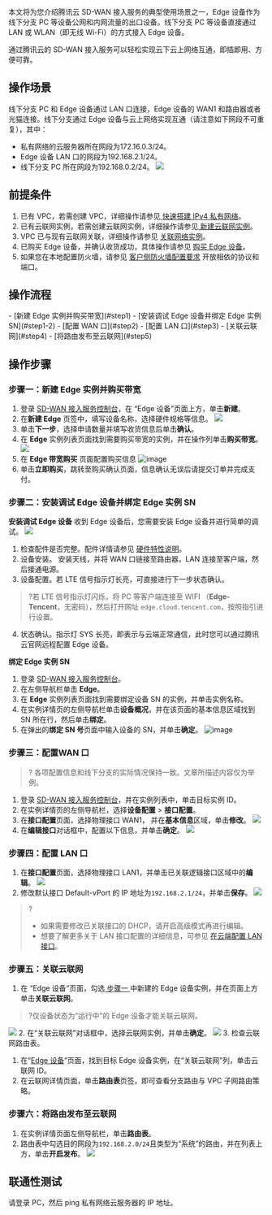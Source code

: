 本文将为您介绍腾讯云 SD-WAN 接入服务的典型使用场景之一，Edge 设备作为线下分支 PC 等设备公网和内网流量的出口设备。线下分支 PC 等设备直接通过 LAN 或 WLAN（即无线 Wi-Fi）的方式接入 Edge 设备。

通过腾讯云的 SD-WAN 接入服务可以轻松实现云下云上网络互通，即插即用、方便可靠。



## 操作场景
线下分支 PC 和 Edge 设备通过 LAN 口连接，Edge 设备的 WAN1 和路由器或者光猫连接。线下分支通过 Edge 设备与云上网络实现互通（请注意如下网段不可重复），其中：
- 私有网络的云服务器所在网段为172.16.0.3/24。
- Edge 设备 LAN 口的网段为192.168.2.1/24。
- 线下分支 PC 所在网段为192.168.0.2/24。
 ![](https://qcloudimg.tencent-cloud.cn/raw/170596c301faed54f97204ac0742cd5f.png)

## 前提条件
1. 已有 VPC，若需创建 VPC，详细操作请参见[ 快速搭建 IPv4 私有网络](https://cloud.tencent.com/document/product/215/30716)。
2. 已有云联网实例，若需创建云联网实例，详细操作请参见[ 新建云联网实例](https://cloud.tencent.com/document/product/877/18752)。
3. VPC 已与现有云联网关联，详细操作请参见 [ 关联网络实例](https://cloud.tencent.com/document/product/877/18747)。
4. 已购买 Edge 设备，并确认收货成功，具体操作请参见 [购买 Edge 设备](https://cloud.tencent.com/document/product/1277/64713)。
5. 如果您在本地配置防火墙，请参见 [客户侧防火墙配置要求](https://cloud.tencent.com/document/product/1277/47322#pzyq) 开放相依的协议和端口。

## 操作流程
<dx-steps>
- [新建 Edge 实例并购买带宽](#step1)
- [安装调试 Edge 设备并绑定 Edge 实例 SN](#step1-2)
- [配置 WAN 口](#step2)
- [配置 LAN 口](#step3)
- [关联云联网](#step4)
- [将路由发布至云联网](#step5)
</dx-steps>


## 操作步骤

### 步骤一：新建 Edge 实例并购买带宽[](id:step1)
1. 登录 [SD-WAN 接入服务控制台](https://console.cloud.tencent.com/sas/edge)，在 “Edge 设备”页面上方，单击**新建**。
2. 在**新建 Edge** 页签中，填写设备名称，选择硬件规格等信息。
![](https://qcloudimg.tencent-cloud.cn/raw/8f50dc4526dd1dee1f78a2f46d6f7d47.png)
3. 单击**下一步**，选择申请数量并填写收货信息后单击**确认**。
4. 在 **Edge** 实例列表页面找到需要购买带宽的实例，并在操作列单击**购买带宽**。
![](https://qcloudimg.tencent-cloud.cn/raw/188b24b305a0a46f00f765f31d9ecc3a.png)
5. 在 **Edge 带宽购买** 页面配置购买信息
![image](https://qcloudimg.tencent-cloud.cn/raw/7b03c7eb89ec3a9e27c89cc02cba29fd.png)
6. 单击**立即购买**，跳转至购买确认页面，信息确认无误后请提交订单并完成支付。


### 步骤二：安装调试 Edge 设备并绑定 Edge 实例 SN [](id:step1-2)
**安装调试 Edge 设备**
收到 Edge 设备后，您需要安装 Edge 设备并进行简单的调试。
![](https://qcloudimg.tencent-cloud.cn/raw/e4999b037e1c4b88fd2e11bffe014df6.png)
1. 检查配件是否完整。配件详情请参见 [硬件特性说明](https://cloud.tencent.com/document/product/1277/47251)。
2. 设备安装。
安装天线，并将 WAN 口链接至路由器，LAN 连接至客户端，然后接通电源。
3. 设备配置。若 LTE 信号指示灯长亮，可直接进行下一步状态确认。
>?若 LTE 信号指示灯闪烁，将 PC 等客户端连接至 WIFI （**Edge-Tencent**，无密码），然后打开网址 `edge.cloud.tencent.com`，按照指引进行设置。
4. 状态确认。指示灯 SYS 长亮，即表示与云端正常通信，此时您可以通过腾讯云官网远程配置 Edge 设备。

**绑定 Edge 实例 SN**
1. 登录 [SD-WAN 接入服务控制台](https://console.cloud.tencent.com/sas/edge)。
2. 在左侧导航栏单击 **Edge**。
3. 在 **Edge** 实例列表页面找到需要绑定设备 SN 的实例，并单击实例名称。
4. 在实例详情页的左侧导航栏单击**设备概况**，并在该页面的基本信息区域找到 SN 所在行，然后单击**绑定**。
5. 在弹出的**绑定 SN 号**页面中输入设备的 SN，并单击**确定**。
![image](https://qcloudimg.tencent-cloud.cn/raw/2cda347eb2cb5ce350d0e1715977e83e.png)


### 步骤三：配置WAN 口[](id:step2)
>? 各项配置信息和线下分支的实际情况保持一致。文章所描述内容仅为举例。
>
1. 登录 [SD-WAN 接入服务控制台](https://console.cloud.tencent.com/sas/edge)，并在实例列表中，单击目标实例 ID。
2. 在实例详情页的左侧导航栏，选择**设备配置** > **接口配置**。
3. 在**接口配置**页面，选择物理接口 WAN1， 并在**基本信息**区域，单击**修改**。
![](https://main.qcloudimg.com/raw/be2a5d4ca36b155a5894d680295e5639.png)
4. 在**编辑接口**对话框中，配置以下信息，并单击**确定**。
![](https://main.qcloudimg.com/raw/2a07767280c936e076379af85393a992.png)


### 步骤四：配置 LAN 口[](id:step3)
1. 在**接口配置**页面，选择物理接口 LAN1，并单击已关联逻辑接口区域中的**编辑**。
 ![](https://main.qcloudimg.com/raw/60d73d77f37dc6922a6b38c62fa39a8b.png)
2. 修改默认接口 Default-vPort 的 IP 地址为`192.168.2.1/24`，并单击**保存**。
 ![](https://qcloudimg.tencent-cloud.cn/raw/cc6f504bfb65e41f184f109aa4b05800.png)
>?
>- 如果需要修改已关联接口的 DHCP，请开启高级模式再进行编辑。
>- 想要了解更多关于 LAN 接口配置的详细信息，可参见 [在云端配置 LAN 接口](https://cloud.tencent.com/document/product/1277/47270)。
>

### 步骤五：关联云联网[](id:step4)
1. 在 “Edge 设备”页面，勾选[ 步骤一 ](#step1)中新建的 Edge 设备实例，并在页面上方单击**关联云联网**。
>?仅设备状态为“运行中”的 Edge 设备才能关联云联网。
>
![](https://main.qcloudimg.com/raw/dd29d8f4d2acf1962421c9de852fe558.png)
2. 在“关联云联网”对话框中，选择云联网实例，并单击**确定**。
  ![](https://main.qcloudimg.com/raw/cc09efa7942cf896ecd54de153d36316.png)
3. 检查云联网路由表。
   1. 在“[Edge 设备](https://console.cloud.tencent.com/sas/edge)”页面，找到目标 Edge 设备实例，在“关联云联网”列，单击云联网 ID。
   2. 在云联网详情页面，单击**路由表**页签，即可查看分支路由与 VPC 子网路由策略。


### 步骤六：将路由发布至云联网[](id:step5)
1. 在实例详情页面左侧导航栏，单击**路由表**。
2. 路由表中勾选目的网段为`192.168.2.0/24`且类型为“系统”的路由，并在列表上方，单击**开启发布**。
   ![](https://main.qcloudimg.com/raw/573070c05944094ab4458c68582d40ae.png)


## 联通性测试
请登录 PC，然后 ping 私有网络云服务器的 IP 地址。
